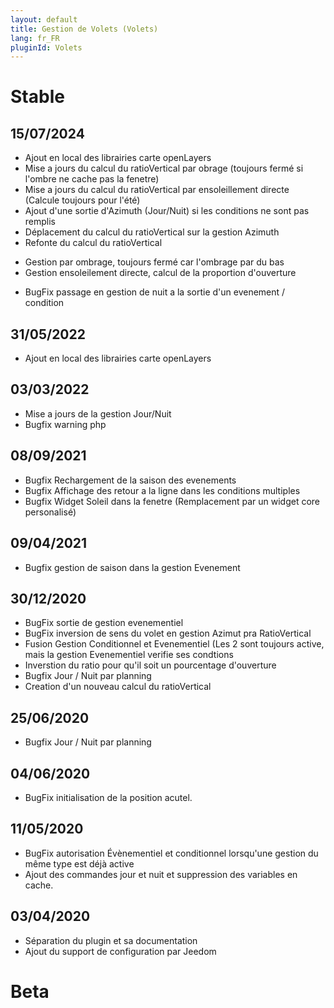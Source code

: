 ```yaml
---
layout: default
title: Gestion de Volets (Volets)
lang: fr_FR
pluginId: Volets
---
```


# Stable
## 15/07/2024
* Ajout en local des librairies carte openLayers
* Mise a jours du calcul du ratioVertical par obrage (toujours fermé si l'ombre ne cache pas la fenetre)
* Mise a jours du calcul du ratioVertical par ensoleillement directe (Calcule toujours pour l'été)
* Ajout d'une sortie d'Azimuth (Jour/Nuit) si les conditions ne sont pas remplis
* Déplacement du calcul du ratioVertical sur la gestion Azimuth
* Refonte du calcul du ratioVertical 
- Gestion par ombrage, toujours fermé car l'ombrage par du bas
- Gestion ensoleilement directe, calcul de la proportion d'ouverture
* BugFix passage en gestion de nuit a la sortie d'un evenement / condition

## 31/05/2022
* Ajout en local des librairies carte openLayers

## 03/03/2022
* Mise a jours de la gestion Jour/Nuit
* Bugfix warning php

## 08/09/2021
* Bugfix Rechargement de la saison des evenements
* Bugfix Affichage des retour a la ligne dans les conditions multiples
* Bugfix Widget Soleil dans la fenetre (Remplacement par un widget core personalisé)

## 09/04/2021
* Bugfix gestion de saison dans la gestion Evenement

## 30/12/2020
* BugFix sortie de gestion evenementiel 
* BugFix inversion de sens du volet en gestion Azimut pra RatioVertical
* Fusion Gestion Conditionnel et Evenementiel (Les 2 sont toujours active, mais la gestion Evenementiel verifie ses condtions 
* Inverstion du ratio pour qu'il soit un pourcentage d'ouverture
* Bugfix Jour / Nuit par planning
* Creation d'un nouveau calcul du ratioVertical

## 25/06/2020
* Bugfix Jour / Nuit par planning

## 04/06/2020
* BugFix initialisation de la position acutel.

## 11/05/2020
* BugFix autorisation Évènementiel et conditionnel lorsqu'une gestion du même type est déjà active
* Ajout des commandes jour et nuit et suppression des variables en cache.

## 03/04/2020
* Séparation du plugin et sa documentation
* Ajout du support de configuration par Jeedom

# Beta
